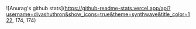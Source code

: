 ![Anurag's github stats](https://github-readme-stats.vercel.app/api?username=divashuthron&show_icons=true&theme=synthwave&title_color=122, 174, 174)

